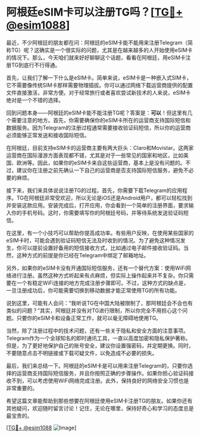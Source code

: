 # 阿根廷eSIM卡可以注册TG吗？[[TG💪+ @esim1088](https://t.me/s/esim1088)]

最近，不少阿根廷的朋友都在问：阿根廷的eSIM卡能不能用来注册Telegram（简称TG）呢？这确实是一个很实际的问题，尤其是在越来越多的人开始使用eSIM卡的情况下。那么，今天咱们就来好好聊聊这个话题，看看在阿根廷，用eSIM卡注册TG到底行不行得通。

首先，让我们了解一下什么是eSIM卡。简单来说，eSIM卡是一种嵌入式SIM卡，它不需要像传统SIM卡那样需要物理插拔。你可以通过网络下载运营商提供的配置文件直接激活，非常方便。对于经常旅行或者喜欢尝试新技术的人来说，eSIM卡绝对是一个不错的选择。

回到问题本身——阿根廷的eSIM卡能不能注册TG呢？答案是：**可以**！但这里有几个需要注意的地方。首先，你需要确保你的eSIM卡所在的运营商支持国际短信和数据服务。因为Telegram的注册过程通常需要接收验证码短信，所以你的运营商必须能够正常发送和接收国际短信。

在阿根廷，目前支持eSIM卡的运营商主要有两大巨头：Claro和Movistar。这两家运营商在国际漫游方面表现都不错，尤其是对于一些常见的国家和地区，比如美国、欧洲等。因此，如果你的eSIM卡来自这些运营商，基本上是没有问题的。不过，建议你在注册之前先确认一下自己的运营商是否支持国际短信服务，避免不必要的麻烦。

接下来，我们来具体说说注册TG的过程。首先，你需要下载Telegram的应用程序。TG在阿根廷非常受欢迎，所以无论是iOS还是Android用户，都可以轻松找到并安装这款应用。安装完成后，打开应用，你会看到一个简单的注册界面，要求输入你的手机号码。这时，你需要填写你的阿根廷号码，并等待系统发送验证码短信。

在这里，有一个小技巧可以帮助你提高成功率。有些用户反映，在使用某些国家的eSIM卡时，可能会遇到验证码短信无法及时收到的情况。为了避免这种情况发生，你可以提前设置好备用的短信接收方式，比如通过电子邮件接收验证码。当然，这种方式的前提是你已经在Telegram中绑定了邮箱地址。

另外，如果你的eSIM卡没有开通国际短信服务，还有一个替代方案：使用WiFi网络进行注册。虽然这种方式听起来有点麻烦，但实际上操作起来并不复杂。你只需要在一个有稳定WiFi连接的地方完成注册步骤即可。不过，这种方式的缺点是，一旦注册成功后，你可能需要切换到移动数据才能正常使用TG的所有功能。

说到这里，可能有人会问：“我听说TG在中国大陆被限制了，那阿根廷会不会也有类似的问题？”其实，阿根廷并没有对TG进行限制，所以你完全不用担心这个问题。只要你的eSIM卡和设备正常工作，就可以毫无障碍地使用TG。

当然，除了注册过程中的技术问题，还有一些关于隐私和安全方面的注意事项。Telegram作为一个全球知名的即时通讯工具，一直以高度加密和隐私保护著称。但是，为了更好地保护自己的账号安全，建议你设置强密码，并定期更换。同时，不要随意点击不明链接或下载可疑文件，以免造成不必要的损失。

最后，我们来总结一下。阿根廷的eSIM卡是可以用来注册Telegram的，只要你选择的运营商支持国际短信服务，并且你按照正确的步骤操作。如果你担心验证码接收不到，可以考虑使用WiFi网络完成注册。此外，保持良好的网络安全习惯也是非常重要的。

希望这篇文章能帮助到那些想要在阿根廷使用eSIM卡注册TG的朋友。如果你还有其他疑问，欢迎随时留言讨论！记住，无论在哪里，保持好奇心和学习的态度总是最宝贵的。

[[TG💪+ @esim1088](https://t.me/s/esim1088) ![Image](https://i.postimg.cc/4NQfJmqS/Snipaste-2025-05-13-00-14-12.png)]